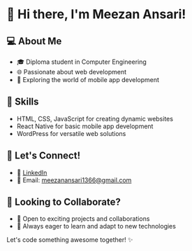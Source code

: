 # 👋 Hi there, I'm Meezan Ansari!

## 💻 About Me

- 🎓 Diploma student in Computer Engineering
- 🌐 Passionate about web development
- 📱 Exploring the world of mobile app development

## 🚀 Skills

- HTML, CSS, JavaScript for creating dynamic websites
- React Native for basic mobile app development
- WordPress for versatile web solutions

## 🌟 Let's Connect!

- 🔗 [LinkedIn](https://www.linkedin.com/in/meezanansari/)
- 📧 Email: meezanansari1366@gmail.com

## 🤝 Looking to Collaborate?

- 💼 Open to exciting projects and collaborations
- 🌱 Always eager to learn and adapt to new technologies

Let's code something awesome together! ✨
